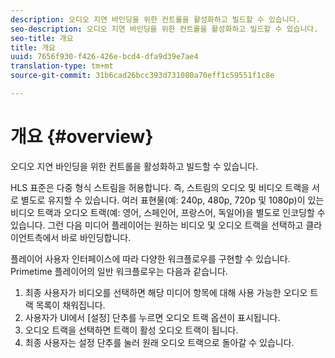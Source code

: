 ```yaml
---
description: 오디오 지연 바인딩을 위한 컨트롤을 활성화하고 빌드할 수 있습니다.
seo-description: 오디오 지연 바인딩을 위한 컨트롤을 활성화하고 빌드할 수 있습니다.
seo-title: 개요
title: 개요
uuid: 7656f930-f426-426e-bcd4-dfa9d39e7ae4
translation-type: tm+mt
source-git-commit: 31b6cad26bcc393d731080a70eff1c59551f1c8e

---
```



# 개요 {#overview}

오디오 지연 바인딩을 위한 컨트롤을 활성화하고 빌드할 수 있습니다.

HLS 표준은 다중 형식 스트림을 허용합니다. 즉, 스트림의 오디오 및 비디오 트랙을 서로 별도로 유지할 수 있습니다. 여러 표현물(예: 240p, 480p, 720p 및 1080p)이 있는 비디오 트랙과 오디오 트랙(예: 영어, 스페인어, 프랑스어, 독일어)을 별도로 인코딩할 수 있습니다. 그런 다음 미디어 플레이어는 원하는 비디오 및 오디오 트랙을 선택하고 클라이언트측에서 바로 바인딩합니다.

플레이어 사용자 인터페이스에 따라 다양한 워크플로우를 구현할 수 있습니다. Primetime 플레이어의 일반 워크플로우는 다음과 같습니다.

1. 최종 사용자가 비디오를 선택하면 해당 미디어 항목에 대해 사용 가능한 오디오 트랙 목록이 채워집니다.
1. 사용자가 UI에서 [설정] 단추를 누르면 오디오 트랙 옵션이 표시됩니다.
1. 오디오 트랙을 선택하면 트랙이 활성 오디오 트랙이 됩니다.
1. 최종 사용자는 설정 단추를 눌러 원래 오디오 트랙으로 돌아갈 수 있습니다.

